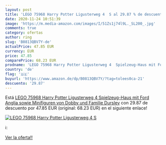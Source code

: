 ```yaml
---
layout: post
title: 'LEGO 75968 Harry Potter Ligusterweg 4  S al 29.87 % de descuento'
date: 2020-11-24 10:51:39
image: 'https://m.media-amazon.com/images/I/51Zs1j74l9L._SL200_.jpg'
comments: true
category: ofertas
author: ring
slug: 'B0813QBV7Y-de'
actualPrice: 47.85 EUR
currency: EUR
price: 47.85
comparePrice: 68.23 EUR
prodname: 'LEGO 75968 Harry Potter Ligusterweg 4  Spielzeug-Haus mit Ford Anglia sowie Minifiguren von Dobby und Familie Dursley'
country: 'de'
flag: '🇩🇪'
buyurl: 'https://www.amazon.de/dp/B0813QBV7Y/?tag=tolees0ca-21'
descuento: '29.87'
---
```


Está [LEGO 75968 Harry Potter Ligusterweg 4  Spielzeug-Haus mit Ford Anglia sowie Minifiguren von Dobby und Familie Dursley](https://www.amazon.de/dp/B0813QBV7Y/?tag=tolees0ca-21) con 29.87 de descuento por 47.85 EUR (original: 68.23 EUR) en el siguiente enlace!

[![LEGO 75968 Harry Potter Ligusterweg 4  S](https://m.media-amazon.com/images/I/51Zs1j74l9L._SL200_.jpg)](https://www.amazon.de/dp/B0813QBV7Y/?tag=tolees0ca-21)

ℹ️:


[Ver la oferta!!](https://www.amazon.de/dp/B0813QBV7Y/?tag=tolees0ca-21)
